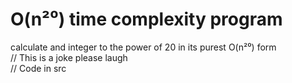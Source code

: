 # O(n²⁰) time complexity program
calculate and integer to the power of 20 in its purest O(n²⁰) form  
// This is a joke please laugh  
// Code in src
